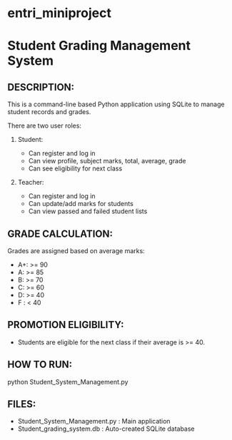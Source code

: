 # entri_miniproject
Student Grading Management System
=================================

DESCRIPTION:
------------
This is a command-line based Python application using SQLite to manage student records and grades.

There are two user roles:
1. Student:
   - Can register and log in
   - Can view profile, subject marks, total, average, grade
   - Can see eligibility for next class

2. Teacher:
   - Can register and log in
   - Can update/add marks for students
   - Can view passed and failed student lists

GRADE CALCULATION:
------------------
Grades are assigned based on average marks:
- A+: >= 90
- A:  >= 85
- B:  >= 70
- C:  >= 60
- D:  >= 40
- F : < 40


PROMOTION ELIGIBILITY:
-----------------------
- Students are eligible for the next class if their average is >= 40.

HOW TO RUN:
-----------
python Student_System_Management.py



FILES:
------
- Student_System_Management.py : Main application
- Student_grading_system.db : Auto-created SQLite database
